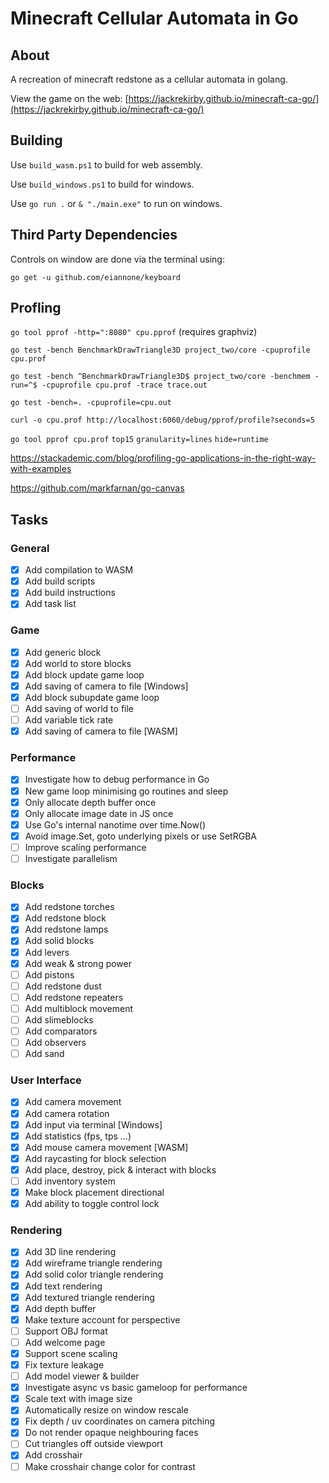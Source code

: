 # Minecraft Cellular Automata in Go

## About

A recreation of minecraft redstone as a cellular automata in golang.

View the game on the web:
[https://jackrekirby.github.io/minecraft-ca-go/](https://jackrekirby.github.io/minecraft-ca-go/)


## Building

Use `build_wasm.ps1` to build for web assembly.

Use `build_windows.ps1` to build for windows.

Use `go run .` or `& "./main.exe"` to run on windows.

## Third Party Dependencies

Controls on window are done via the terminal using:

`go get -u github.com/eiannone/keyboard`

## Profling

`go tool pprof -http=":8080" cpu.pprof` (requires graphviz)

`go test -bench BenchmarkDrawTriangle3D project_two/core -cpuprofile cpu.prof`

`go test -bench ^BenchmarkDrawTriangle3D$ project_two/core -benchmem -run=^$ -cpuprofile cpu.prof -trace trace.out`

`go test -bench=. -cpuprofile=cpu.out`

`curl -o cpu.prof http://localhost:6060/debug/pprof/profile?seconds=5`

`go tool pprof cpu.prof`
`top15` 
`granularity=lines`
`hide=runtime`

https://stackademic.com/blog/profiling-go-applications-in-the-right-way-with-examples

https://github.com/markfarnan/go-canvas

## Tasks

### General

- [x] Add compilation to WASM
- [x] Add build scripts
- [x] Add build instructions
- [x] Add task list

### Game

- [x] Add generic block
- [x] Add world to store blocks
- [x] Add block update game loop
- [x] Add saving of camera to file [Windows]
- [x] Add block subupdate game loop
- [ ] Add saving of world to file
- [ ] Add variable tick rate
- [x] Add saving of camera to file [WASM]

### Performance
- [x] Investigate how to debug performance in Go
- [x] New game loop minimising go routines and sleep
- [x] Only allocate depth buffer once
- [x] Only allocate image date in JS once
- [x] Use Go's internal nanotime over time.Now()
- [x] Avoid image.Set, goto underlying pixels or use SetRGBA
- [ ] Improve scaling performance
- [ ] Investigate parallelism

### Blocks

- [x] Add redstone torches
- [x] Add redstone block
- [x] Add redstone lamps
- [x] Add solid blocks
- [x] Add levers
- [x] Add weak & strong power
- [ ] Add pistons
- [ ] Add redstone dust
- [ ] Add redstone repeaters 
- [ ] Add multiblock movement
- [ ] Add slimeblocks
- [ ] Add comparators
- [ ] Add observers
- [ ] Add sand

### User Interface

- [x] Add camera movement
- [x] Add camera rotation 
- [x] Add input via terminal [Windows]
- [x] Add statistics (fps, tps ...)
- [x] Add mouse camera movement [WASM]
- [x] Add raycasting for block selection
- [x] Add place, destroy, pick & interact with blocks
- [ ] Add inventory system
- [x] Make block placement directional
- [x] Add ability to toggle control lock

### Rendering

- [x] Add 3D line rendering
- [x] Add wireframe triangle rendering
- [x] Add solid color triangle rendering
- [x] Add text rendering
- [x] Add textured triangle rendering
- [x] Add depth buffer
- [x] Make texture account for perspective
- [ ] Support OBJ format
- [ ] Add welcome page
- [x] Support scene scaling
- [x] Fix texture leakage
- [ ] Add model viewer & builder
- [x] Investigate async vs basic gameloop for performance
- [x] Scale text with image size
- [x] Automatically resize on window rescale
- [x] Fix depth / uv coordinates on camera pitching
- [x] Do not render opaque neighbouring faces
- [ ] Cut triangles off outside viewport
- [x] Add crosshair
- [ ] Make crosshair change color for contrast